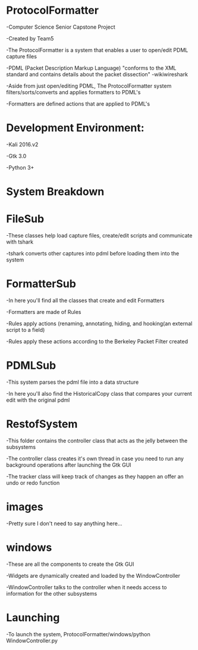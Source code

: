# ProtocolFormatter

-Computer Science Senior Capstone Project

-Created by Team5

-The ProtocolFormatter is a system that enables a user to open/edit PDML capture files

-PDML (Packet Description Markup Language) "conforms to the XML standard and contains details about the packet dissection" -wikiwireshark

-Aside from just open/editing PDML, The ProtocolFormatter system filters/sorts/converts and applies formatters to PDML's

-Formatters are defined actions that are applied to PDML's

# Development Environment:

-Kali 2016.v2

-Gtk 3.0

-Python 3+
 
# System Breakdown

# FileSub

-These classes help load capture files, create/edit scripts and communicate with tshark 

-tshark converts other captures into pdml before loading them into the system

# FormatterSub

-In here you'll find all the classes that create and edit Formatters 

-Formatters are made of Rules 

-Rules apply actions (renaming, annotating, hiding, and hooking(an external script to a field)

-Rules apply these actions according to the Berkeley Packet Filter created

# PDMLSub

-This system parses the pdml file into a data structure 

-In here you'll also find the HistoricalCopy class that compares your current edit with the original pdml

# RestofSystem

-This folder contains the controller class that acts as the jelly between the subsystems 

-The controller class creates it's own thread in case you need to run any background operations after launching the Gtk GUI

-The tracker class will keep track of changes as they happen an offer an undo or redo function 

# images

-Pretty sure I don't need to say anything here... 

# windows

-These are all the components to create the Gtk GUI

-Widgets are dynamically created and loaded by the WindowController 

-WindowController talks to the controller when it needs access to information for the other subsystems 
 
# Launching

-To launch the system, ProtocolFormatter/windows/python WindowController.py
 
